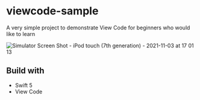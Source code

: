 # viewcode-sample
 A very simple project to demonstrate View Code for beginners who would like to learn
 
![Simulator Screen Shot - iPod touch (7th generation) - 2021-11-03 at 17 01 13](https://user-images.githubusercontent.com/68432060/140184018-62a2208b-3d20-4ef7-9bf3-53df058f0a70.png)

## Build with
* Swift 5
* View Code
